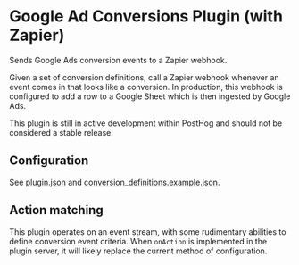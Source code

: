 # Google Ad Conversions Plugin (with Zapier)

Sends Google Ads conversion events to a Zapier webhook.

Given a set of conversion definitions, call a Zapier webhook whenever an event comes in that looks like a conversion. In production, this webhook is configured to add a row to a Google Sheet which is then ingested by Google Ads.

This plugin is still in active development within PostHog and should not be considered a stable release.

## Configuration

See [plugin.json](/plugin.json) and [conversion_definitions.example.json](/conversion_definitions.example.json).

## Action matching

This plugin operates on an event stream, with some rudimentary abilities to define conversion event criteria. When `onAction` is implemented in the plugin server, it will likely replace the current method of configuration.
